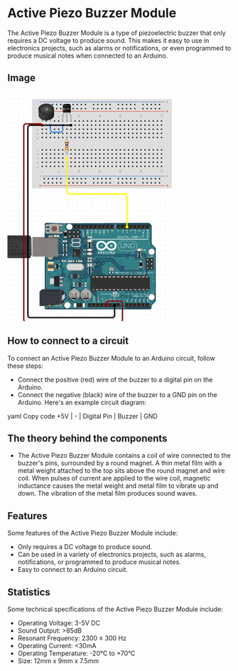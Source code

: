 # Active Piezo Buzzer Module

The Active Piezo Buzzer Module is a type of piezoelectric buzzer that only requires a DC voltage to produce sound. This makes it easy to use in electronics projects, such as alarms or notifications, or even programmed to produce musical notes when connected to an Arduino.

## Image

![IMG](IMG/IMG.png)

## How to connect to a circuit

To connect an Active Piezo Buzzer Module to an Arduino circuit, follow these steps:

- Connect the positive (red) wire of the buzzer to a digital pin on the Arduino.
- Connect the negative (black) wire of the buzzer to a GND pin on the Arduino.
Here's an example circuit diagram:

yaml
Copy code
          +5V
           |
           -
           |
         Digital
          Pin
           |
          Buzzer
           |
         GND

## The theory behind the components

- The Active Piezo Buzzer Module contains a coil of wire connected to the buzzer's pins, surrounded by a round magnet. A thin metal film with a metal weight attached to the top sits above the round magnet and wire coil. When pulses of current are applied to the wire coil, magnetic inductance causes the metal weight and metal film to vibrate up and down. The vibration of the metal film produces sound waves.

## Features

Some features of the Active Piezo Buzzer Module include:

- Only requires a DC voltage to produce sound.
- Can be used in a variety of electronics projects, such as alarms, notifications, or programmed to produce musical notes.
- Easy to connect to an Arduino circuit.

## Statistics

 Some technical specifications of the Active Piezo Buzzer Module include:

- Operating Voltage: 3-5V DC
- Sound Output: >85dB
- Resonant Frequency: 2300 ± 300 Hz
- Operating Current: <30mA
- Operating Temperature: -20°C to +70°C
- Size: 12mm x 9mm x 7.5mm
